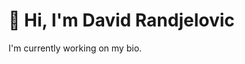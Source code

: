 # 👋 Hi, I'm David Randjelovic

I'm currently working on my bio.

<!-- Proudly created with GPRM ( https://gprm.itsvg.in ) -->
